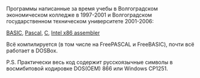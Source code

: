 Программы написанные за время учебы в Волгоградском экономическом колледже в 1997-2001 и Волгоградском государственном техническом университете 2001-2006: 
    
[BASIC](BASIC/), [Pascal](Pascal/), [C](C/), [Intel x86 assembler](ASM/)

Всё компилируется (в том числе на FreePASCAL и FreeBASIC), почти всё работает в DOSBox.

P.S. Практически весь код содержит русскоязычные символы в восмибитовой кодировке DOS(OEM) 866 или Windows CP1251.

